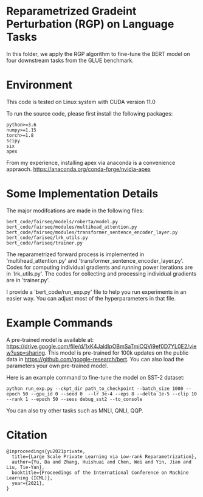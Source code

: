 # Reparametrized Gradeint Perturbation (RGP) on Language Tasks
In this folder, we apply the RGP algorithm to fine-tune the BERT model on four downstream tasks from the GLUE benchmark.


# Environment
This code is tested on Linux system with CUDA version 11.0

To run the source code, please first install the following packages:

```
python>=3.6
numpy>=1.15
torch>=1.8
scipy
six
apex
```

From my experience, installing apex via anaconda is a convenience appraoch. https://anaconda.org/conda-forge/nvidia-apex


# Some Implementation Details

The major modifcations are made in the following files:
```
bert_code/fairseq/models/roberta/model.py
bert_code/fairseq/modules/multihead_attention.py
bert_code/fairseq/modules/transformer_sentence_encoder_layer.py
bert_code/fariseq/lrk_utils.py
bert_code/fariseq/trainer.py
```
The reparametrized forward process is implemented in 'multihead_attention.py' and 'transformer_sentence_encoder_layer.py'. Codes for computing individual gradients and running power iterations are in 'lrk_utils.py'. The codes for collecting and processing individual gradients are in 'trainer.py'.

I provide a 'bert_code/run_exp.py' file to help you run experiments in an easier way. You can adjust most of the hyperparameters in that file.




# Example Commands

A pre-trained model is available at: https://drive.google.com/file/d/1xK4JaldIpOBmSaTmiCQVi9ef0D7YL0E2/view?usp=sharing. This model is pre-trained for 100k updates on the public data in https://github.com/google-research/bert. You can also load the parameters your own pre-trained model.

Here is an example command to fine-tune the model on SST-2 dataset:
```
python run_exp.py --ckpt_dir path_to_checkpoint --batch_size 1000 --epoch 50 --gpu_id 0 --seed 0  --lr 3e-4 --eps 8 --delta 1e-5 --clip 10 --rank 1 --epoch 50 --sess debug_sst2 --to_console
```

You can also try other tasks such as MNLI, QNLI, QQP.



# Citation

```
@inproceedings{yu2021private,
  title={Large Scale Private Learning via Low-rank Reparametrization},
  author={Yu, Da and Zhang, Huishuai and Chen, Wei and Yin, Jian and Liu, Tie-Yan},
  booktitle={Proceedings of the International Conference on Machine Learning (ICML)},
  year={2021},
}
```

